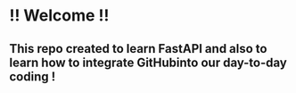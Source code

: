 # !! Welcome !! <br>
## This repo created to learn FastAPI and also to learn how to integrate GitHubinto our day-to-day coding !
